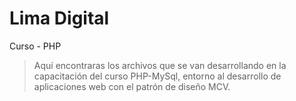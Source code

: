 # Lima Digital
Curso - PHP
> Aquí encontraras los archivos que se van desarrollando en la capacitación del curso PHP-MySql, entorno al desarrollo de aplicaciones web con el patrón de diseño MCV. 
